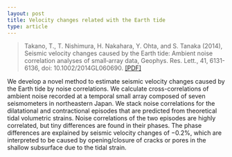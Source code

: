 ```yaml
---
layout: post
title: Velocity changes related with the Earth tide
type: article
---
```


>Takano, T., T. Nishimura, H. Nakahara, Y. Ohta, and S. Tanaka (2014), Seismic velocity changes caused by the Earth tide: Ambient noise correlation analyses of small‐array data, Geophys. Res. Lett., 41, 6131-6136, doi: 10.1002/2014GL060690. [[PDF]](/papers/Takano+2014.pdf)

We develop a novel method to estimate seismic velocity changes caused by the Earth tide by noise correlations. We calculate cross-correlations of ambient noise recorded at a temporal small array composed of seven seismometers in northeastern Japan. We stack noise correlations for the dilatational and contractional episodes that are predicted from theoretical tidal volumetric strains. Noise correlations of the two episodes are highly correlated, but tiny differences are found in their phases. The phase differences are explained by seismic velocity changes of −0.2%, which are interpreted to be caused by opening/closure of cracks or pores in the shallow subsurface due to the tidal strain. 